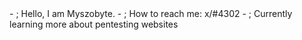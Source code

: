 </introduction>
- ; Hello, I am Myszobyte.
- ; How to reach me: x/#4302
- ; Currently learning more about pentesting websites
